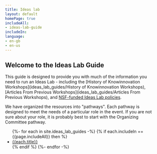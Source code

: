```yaml
---
title: Ideas lab
layout: default
homePage: true
includeAll: 
- ideas-lab-guide
includeIn: 
language:
- en-gb
- en-us
---
```

## Welcome to the Ideas Lab Guide

This guide is designed to provide you with much of the information you need to run an Ideas Lab - including the [History of Knowinnovation Workshops](ideas_lab_guides/History of Knowinnovation Workshops), [Articles From Previous Workshops](ideas_lab_guides/Articles From Previous Workshops), and [NSF-funded Ideas Lab policies](https://www.nsf.gov/pubs/policydocs/pappguide/nsf16001/nsf16_1.pdf#page#54). 

We have organized the resources into "pathways". Each pathway is designed to meet the needs of a particular role in the event. If you are not sure about your role, it is probably best to start with the Organizing Committee pathway.
<ul>
{%- for each in site.ideas_lab_guides -%}
{% if each.includeIn == {{page.includeAll}} then %}
<li><a href="{{each.url}}">{{each.title}}</a></li>
{% endif %}
{%- endfor -%}
</ul>